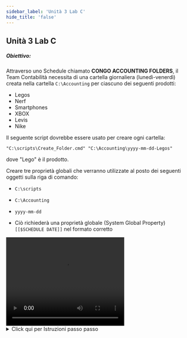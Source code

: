 ```yaml
---
sidebar_label: 'Unità 3 Lab C'
hide_title: 'false'
---
```


## Unità 3 Lab C

##### Obiettivo:

Attraverso uno Schedule chiamato **CONGO ACCOUNTING FOLDERS**, il Team Contabilità necessita di una cartella giornaliera (lunedì-venerdì) creata nella cartella ```C:\Accounting``` per ciascuno dei seguenti prodotti:

* Legos
* Nerf
* Smartphones
* XBOX
* Levis
* Nike

Il seguente script dovrebbe essere usato per creare ogni cartella:

```
"C:\scripts\Create_Folder.cmd" "C:\Accounting\yyyy-mm-dd-Legos"
```
dove "Lego" è il prodotto.

Creare tre proprietà globali che verranno utilizzate al posto dei seguenti oggetti sulla riga di comando:

*	```C:\scripts```
*	```C:\Accounting```
*	```yyyy-mm-dd```

* Ciò richiederà una proprietà globale (System Global Property) ```[[$SCHEDULE DATE]]``` nel formato corretto

<div>
<video width="320" height="240" controls>
  <source src="videobasic/U3LabC.mp4" type="video/mp4"></source>
Your browser does not support the video tag.
</video>
</div>

<details>

<summary>Click qui per Istruzioni passo passo</summary>

**Istruzioni per il laboratorio**:  

* Creare uno Schedule **Congo Accounting Folders**
* **Sabato** e **Domenica **sono **giorni non lavorativi**
* **Impostare l'Auto-build** per lo Schedule a ```7``` giorni in anticipo per ```1``` giorno
* **Impostare l'Auto-delete** per lo Schedule per ```7``` giorni
* Aggiungere la **Documentation** per lo Schedule
* Creare un **Job Windows** per ciascuno dei prodotti nell'introduzione
* Assegnare a ciascun **Job** il nome del suo **prodotto**
* Questo Job deve essere eseguito con l'utenza ```SMATRAINING\SMAUSER```
* Questo Job deve essere eseguito sulla macchina ```SMATRAINING```
( Usare la seguente **riga di comando** sostituendo i tre oggetti specificati sopra con le relative **Global Properties**: 

```
"C:\scripts\Create_Folder.cmd" "C:\Accounting\yyyy-mm-dd-Legos"
```  

:::note Nota
_Ricorda che ogni Job è assegnato a un prodotto e il nome della cartella deve corrispondere al prodotto_
:::

* I Jobs devono essere eseguiti **Dal Lunedì al Venerdì**
* I Jobs devono essere **Taggati** coerentemente con la linea di prodotti (**Toys**, **Electronics**, and **Clothing**)
* I Jobs devono essere eseguiti nell'ordine seguente con ogni Job che richiede un altro Job prima di esso
    *	Legos
    *	Nerf
    *	Smartphones
    *	XBOX
    *	Levis
    *	Nike
* Mettere a piano (Build) lo Schedule per oggi e domani (in stato Rilacito)
* Utilizzare la vista Operation di Solution Manager per verificare se i Job sono stati completati correttamente
* Dopo che i Job sono stati tutti eseguiti e terminati controllare che **tutte le cartelle** siano state create

</details>